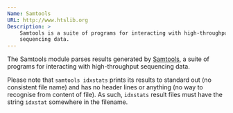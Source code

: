 ```yaml
---
Name: Samtools
URL: http://www.htslib.org
Description: >
    Samtools is a suite of programs for interacting with high-throughput
    sequencing data.
---
```


The Samtools module parses results generated by
[Samtools](http://www.htslib.org),
a suite of programs for interacting with high-throughput
sequencing data.

Please note that `samtools idxstats` prints its results to standard
out (no consistent file name) and has no header lines or anything
(no way to recognise from content of file). As such, `idxstats`
result files must have the string `idxstat` somewhere in the filename.